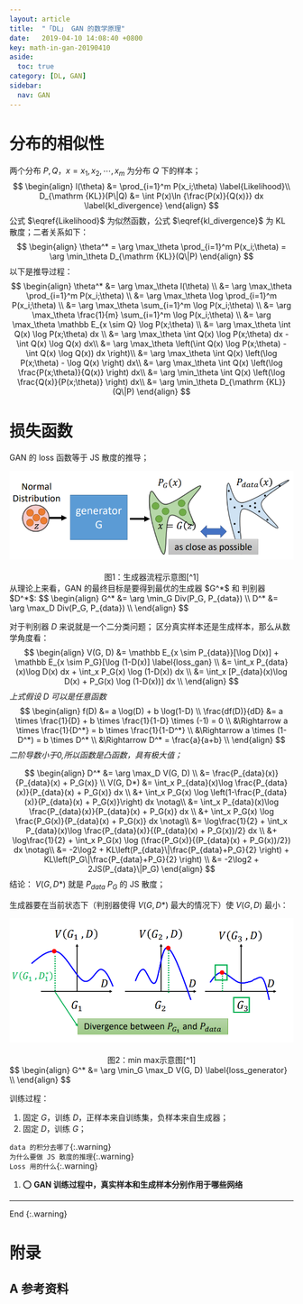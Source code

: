 ```yaml
---
layout: article
title:  "「DL」 GAN 的数学原理"
date:   2019-04-10 14:08:40 +0800
key: math-in-gan-20190410
aside:
  toc: true
category: [DL, GAN]
sidebar:
  nav: GAN
---
```


>


<!--more-->

# 分布的相似性
两个分布 $P, Q$，$x = { x_1, x_2, \cdots, x_m}$ 为分布 $Q$ 下的样本；
$$
\begin{align}   
l(\theta) &= \prod_{i=1}^m P(x_i;\theta) \label{Likelihood}\\
D_{\mathrm  {KL}}(P\|Q) &= \int P(x)\ln {\frac{P(x)}{Q(x)}} dx \label{kl_divergence}
\end{align}
$$
公式 $\eqref{Likelihood}$ 为似然函数，公式 $\eqref{kl_divergence}$ 为 KL 散度；二者关系如下：      
$$
\begin{align}   
\theta^* = \arg \max_\theta \prod_{i=1}^m P(x_i;\theta) = \arg \min_\theta D_{\mathrm  {KL}}(Q\|P)
\end{align}
$$
以下是推导过程：   
$$
\begin{align}   
\theta^* &= \arg \max_\theta l(\theta) \\
&= \arg \max_\theta \prod_{i=1}^m P(x_i;\theta) \\
&= \arg \max_\theta \log \prod_{i=1}^m P(x_i;\theta) \\
&= \arg \max_\theta \sum_{i=1}^m \log P(x_i;\theta) \\
&= \arg \max_\theta \frac{1}{m} \sum_{i=1}^m \log P(x_i;\theta) \\
&= \arg \max_\theta \mathbb E_{x \sim Q} \log P(x;\theta) \\
&= \arg \max_\theta \int Q(x) \log P(x;\theta) dx \\
&= \arg \max_\theta \int Q(x) \log P(x;\theta) dx - \int Q(x) \log Q(x) dx\\
&= \arg \max_\theta \left(\int Q(x) \log P(x;\theta) - \int Q(x) \log Q(x)) dx \right)\\
&= \arg \max_\theta \int Q(x) \left(\log P(x;\theta) - \log Q(x) \right) dx\\
&= \arg \max_\theta \int Q(x) \left(\log \frac{P(x;\theta)}{Q(x)} \right) dx\\
&= \arg \min_\theta \int Q(x) \left(\log \frac{Q(x)}{P(x;\theta)} \right) dx\\
&= \arg \min_\theta D_{\mathrm  {KL}}(Q\|P)
\end{align}
$$

# 损失函数
GAN 的 loss 函数等于 JS 散度的推导；  
<center class="half">
  <img src="/assets/images/ml/dl/GAN/gan-prob.png" width="600"/>&emsp;<br>图1：生成器流程示意图[^1]
</center>
从理论上来看，GAN 的最终目标是要得到最优的生成器 $G^*$ 和 判别器 $D^*$:   
$$
\begin{align}   
G^* &= \arg \min_G Div(P_G, P_{data})  \\
D^* &= \arg \max_D Div(P_G, P_{data})  \\
\end{align}
$$

对于判别器 $D$ 来说就是一个二分类问题； 区分真实样本还是生成样本，那么从数学角度看：   
$$
\begin{align}   
V(G, D) &= \mathbb E_{x \sim P_{data}}[\log D(x)] + \mathbb E_{x \sim P_G}[\log (1-D(x)] \label{loss_gan}  \\
&= \int_x P_{data}(x)\log D(x) dx + \int_x P_G(x) \log (1-D(x)) dx  \\
&= \int_x [P_{data}(x)\log D(x) + P_G(x) \log (1-D(x))] dx  \\
\end{align}
$$
*上式假设 $D$ 可以是任意函数*  
$$
\begin{align}   
f(D) &= a \log(D) + b \log(1-D) \\
\frac{df(D)}{dD} &= a \times \frac{1}{D} + b \times \frac{1}{1-D} \times (-1) = 0 \\
&\Rightarrow a \times \frac{1}{D^*} = b \times \frac{1}{1-D^*} \\
&\Rightarrow a \times (1-D^*) = b \times D^* \\
&\Rightarrow D^* = \frac{a}{a+b} \\
\end{align}
$$
*二阶导数小于0,所以函数是凸函数，具有极大值；*     

$$
\begin{align}   
D^* &=  \arg \max_D V(G, D) \\
&= \frac{P_{data}(x)}{P_{data}(x) + P_G(x)} \\
V(G, D*) &= \int_x P_{data}(x)\log \frac{P_{data}(x)}{P_{data}(x) + P_G(x)} dx  \\
&+ \int_x P_G(x) \log \left(1-\frac{P_{data}(x)}{P_{data}(x) + P_G(x)}\right) dx  \notag\\
&= \int_x P_{data}(x)\log \frac{P_{data}(x)}{P_{data}(x) + P_G(x)} dx  \\
&+ \int_x P_G(x) \log \frac{P_G(x)}{P_{data}(x) + P_G(x)} dx  \notag\\
&= \log\frac{1}{2} + \int_x P_{data}(x)\log \frac{P_{data}(x)}{(P_{data}(x) + P_G(x))/2} dx  \\
&+ \log\frac{1}{2} + \int_x P_G(x) \log (\frac{P_G(x)}{(P_{data}(x) + P_G(x))/2}) dx  \notag\\
&= -2\log2 + KL\left(P_{data}\|\frac{P_{data}+P_G}{2} \right) + KL\left(P_G\|\frac{P_{data}+P_G}{2} \right) \\
&= -2\log2 + 2JS(P_{data}\|P_G)
\end{align}
$$
结论： $V(G, D*)$ 就是 $P_{data}$ $P_G$ 的 JS 散度；   

生成器要在当前状态下（判别器使得 $V(G, D*)$ 最大的情况下）使 $V(G, D)$ 最小：   
<center class="half">
  <img src="/assets/images/ml/dl/GAN/minmax.png" width="600"/>&emsp;<br>图2：min max示意图[^1]
</center>
$$
\begin{align}   
G^* &= \arg \min_G \max_D V(G, D) \label{loss_generator}  \\
\end{align}
$$

训练过程：   
1. 固定 $G$，训练 $D$，正样本来自训练集，负样本来自生成器；      
1. 固定 $D$，训练 $G$；   

`data 的积分去哪了`{:.warning}    
`为什么要做 JS 散度的推理`{:.warning}    
`Loss 用的什么`{:.warning}    

1. :o: **GAN 训练过程中，真实样本和生成样本分别作用于哪些网络**   

-------------------  
 End
{:.warning}  


# 附录
## A 参考资料
[^1]:  李宏毅. Theory behind GAN[EB/OL]. <http://speech.ee.ntu.edu.tw/~tlkagk/courses/MLDS_2018/Lecture/GANtheory%20(v2).pdf>. 2018-05-11/2019-04-14.     

